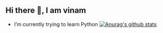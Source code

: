 ## Hi there 👋, I am vinam

<!--
**saiTama-max/saiTama-max** is a ✨ _special_ ✨ repository because its `README.md` (this file) appears on your GitHub profile.

Here are some ideas to get you started:

- 🔭 I’m currently working on ...
- 🌱 I’m currently learning ...
- 👯 I’m looking to collaborate on ...
- 🤔 I’m looking for help with ...
- 💬 Ask me about ...
- 📫 How to reach me: ...
- 😄 Pronouns: ...
- ⚡ Fun fact: ...
-->

- I’m currently trying to learn Python
[![Anurag's github stats](https://github-readme-stats.vercel.app/api?username=saiTama-max&show_icons=true&theme=tokyonight)](https://github.com/anuraghazra/github-readme-stats)
